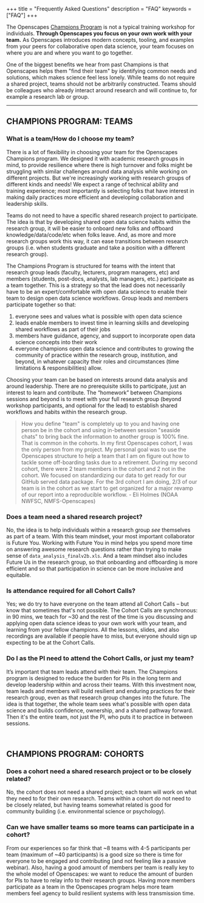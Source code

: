 +++
title = "Frequently Asked Questions"
description = "FAQ"
keywords = ["FAQ"]
+++

The Openscapes [Champions Program](https://openscapes/org/champions) is not a typical training workshop for individuals. **Through Openscapes you focus on your own work with your team.** As Openscapes introduces modern concepts, tooling, and examples from your peers for collaborative open data science, your team focuses on where you are and where you want to go together. 

One of the biggest benefits we hear from past Champions is that Openscapes helps them "find their team" by identifying common needs and solutions, which makes science feel less lonely. While teams do not require a shared project, teams should not be arbitrarily constructed. Teams should be colleagues who already interact around research and will continue to, for example a research lab or group.

---

## CHAMPIONS PROGRAM: TEAMS

### What is a team/How do I choose my team? 

There is a lot of flexibility in choosing your team for the Openscapes Champions program. We designed it with academic research groups in mind, to provide resilience where there is high turnover and folks might be struggling with similar challenges around data analysis while working on different projects. But we're increasingly working with research groups of different kinds and needs! We expect a range of technical ability and training experience; most importantly is selecting folks that have interest in making daily practices more efficient and developing collaboration and leadership skills. 

Teams do not need to have a specific shared research project to participate. The idea is that by developing shared open data science habits within the research group, it will be easier to onboard new folks and offboard knowledge/data/code/etc when folks leave. And, as more and more research groups work this way, it can ease transitions between research groups (i.e. when students graduate and take a position with a different research group).

The Champions Program is structured for teams with the intent that research group leads (faculty, lecturers, program managers, etc) and members (students, post-docs, analysts, lab managers, etc.) participate as a team together. This is a strategy so that the lead does not necessarily have to be an expert/comfortable with open data science to enable their team to design open data science workflows. Group leads and members participate together so that: 

1. everyone sees and values what is possible with open data science 
2. leads enable members to invest time in learning skills and developing shared workflows as part of their jobs
3. members have guidance, agency, and support to incorporate open data science concepts into their work
4. everyone champions open data science and contributes to growing the community of practice within the research group, institution, and beyond, in whatever capacity their roles and circumstances (time limitations & responsibilities) allow. 

Choosing your team can be based on interests around data analysis and around leadership. There are no prerequisite skills to participate, just an interest to learn and contribute. The “homework” between Champions sessions and beyond is to meet with your full research group (beyond workshop participants, and optional for the lead) to establish shared workflows and habits within the research group. 

> How you define "team" is completely up to you and having one person be in the cohort and using in-between session "seaside chats" to bring back the information to another group is 100% fine. That is common in the cohorts. 
> In my first Openscapes cohort, I was the only person from my project. My personal goal was to use the Openscapes structure to help a team that I am on figure out how to tackle some off-boarding tasks due to a retirement. During my second cohort, there were 2 team members in the cohort and 2 not in the cohort. We focused on standardizing our data to get ready for our GitHub served data package. For the 3rd cohort I am doing, 2/3 of our team is in the cohort as we start to get organized for a major revamp of our report into a reproducible workflow. - Eli Holmes (NOAA NWFSC, NMFS-Openscapes) 


### Does a team need a shared research project?

No, the idea is to help individuals within a research group *see* themselves as part of a team. With this team mindset, your most important collaborator is Future You. Working with Future You in mind helps you spend more time on answering awesome research questions rather than trying to make sense of `data_analysis_finalv2b.xls`. And a team mindset also includes Future Us in the research group, so that onboarding and offboarding is more efficient and so that participation in science can be more inclusive and equitable.

### Is attendance required for all Cohort Calls? 
Yes; we do try to have everyone on the team attend all Cohort Calls – but know that sometimes that's not possible. The Cohort Calls are synchronous: in 90 mins, we teach for ~30 and the rest of the time is you discussing and applying open data science ideas to your own work with your team, and learning from your fellow champions. All the lessons, slides, and also recordings are available if people have to miss, but everyone should sign up expecting to be at the Cohort Calls. 

### Do I as the PI need to attend the Cohort Calls, or just my team?
It’s important that team leads attend with their team. The Champions program is designed to reduce the burden for PIs in the long term and develop leadership within and across their teams. With this investment now, team leads and members will build resilient and enduring practices for their research group, even as that research group changes into the future. The idea is that together, the whole team sees what's possible with open data science and builds confidence, ownership, and a shared pathway forward. Then it's the entire team, not just the PI, who puts it to practice in between sessions. 

<br>

## CHAMPIONS PROGRAM: COHORTS

### Does a cohort need a shared research project or to be closely related?

No, the cohort does not need a shared project; each team will work on what they need to for their own research. Teams within a cohort do not need to be closely related, but having teams somewhat related is good for community building (i.e. environmental science or psychology).


### Can we have smaller teams so more teams can participate in a cohort?

From our experiences so far think that ~8 teams with 4-5 participants per team (maximum of ~40 participants) is a good size so there is time for everyone to be engaged and contributing (and not feeling like a passive webinar). Also, having a good amount of members per team is really key to the whole model of Openscapes: we want to reduce the amount of burden for PIs to have to relay info to their research groups. Having more members participate as a team in the Openscapes program helps more team members feel agency to build resilient systems with less transmission time.

<br>



<!---

Thanks for your email and I hope you’re doing well too. That’s exciting that the Champions program has come up! We so far have not grown to a point where teams can pay for a single slot within a cohort; we are working towards this but currently have pricing to book full cohorts for specific communities. A note too that neither teams nor cohorts of teams need to have a collaborative project in order to participate; the idea is that researchers working "independently" on different projects/phd theses/grants benefit by operating as a team across their different projects so there is less reinventing and time/money lost. Openscapes' team-cohort model helps make this happen.

A cohort for the 4-month Champions program (8 remote sessions 2x/month) covers time and overhead for Erin Robinson and me to coordinate folks, iterate, and deliver the program. Also of potential interest to you: we’ve developed a longer-term community approach for NASA that we expect to be really impactful moving forward, which includes the 4-month Champions program but also provides a framework to scale open data science practices sustainably within specific communities by developing community members as Openscapes Champions facilitators, as part of their existing jobs (i.e. data managers, librarians). This NASA grant is $300K/year for 3 years, which covers some of our time as well as that of our partners so that we can best meet community needs. 

We’re definitely interested in what your needs are and if there would be something we could co-design with you – we've also been curious how this NASA approach might also work for funders and their grantees. Erin and I would be happy to have a call to chat further with you and share what we’ve been learning as we’ve experimented with different shapes and sizes of Openscapes.


### I don’t code/I am a master coder, why should I participate? 

Openscapes Champions is about reframing data analysis as a collaborative effort rather than an individual burden. Our working hypothesis is that normalizing data analysis as a collaborative effort will help build efficiency, continuity, and resilience in your research group, and make science more inclusive and equitable. 

The Champions program is for teams: this means a lead and members. The PI should be invested...

## Who should participate?

## Do I need certain open science or data science skills to participate?



### Why teams?

### As teammembers, must we participate with our PI?

### As a PI, must I participate with teammembers?

### Why cohorts?

### Do cohorts need a shared project?

-->